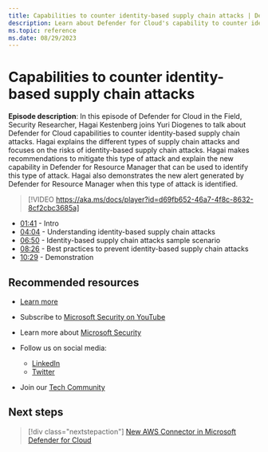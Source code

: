 ```yaml
---
title: Capabilities to counter identity-based supply chain attacks | Defender for Cloud in the Field 
description: Learn about Defender for Cloud's capability to counter identity-based supply chain attacks.
ms.topic: reference
ms.date: 08/29/2023
---
```


# Capabilities to counter identity-based supply chain attacks

**Episode description**: In this episode of Defender for Cloud in the Field, Security Researcher, Hagai Kestenberg joins Yuri Diogenes to talk about Defender for Cloud capabilities to counter identity-based supply chain attacks. Hagai explains the different types of supply chain attacks and focuses on the risks of identity-based supply chain attacks. Hagai makes recommendations to mitigate this type of attack and explain the new capability in Defender for Resource Manager that can be used to identify this type of attack. Hagai also demonstrates the new alert generated by Defender for Resource Manager when this type of attack is identified. 

> [!VIDEO https://aka.ms/docs/player?id=d69fb652-46a7-4f8c-8632-8cf2cbc3685a]

- [01:41](/shows/mdc-in-the-field/counter-identity-based-supply-chain-attacks#time=01m41s) - Intro
- [04:04](/shows/mdc-in-the-field/counter-identity-based-supply-chain-attacks#time=04m04s) - Understanding identity-based supply chain attacks
- [06:50](/shows/mdc-in-the-field/counter-identity-based-supply-chain-attacks#time=06m50s) - Identity-based supply chain attacks sample scenario
- [08:26](/shows/mdc-in-the-field/counter-identity-based-supply-chain-attacks#time=08m26s) - Best practices to prevent identity-based supply chain attacks
- [10:29](/shows/mdc-in-the-field/counter-identity-based-supply-chain-attacks#time=10m29s) - Demonstration

## Recommended resources

- [Learn more](https://techcommunity.microsoft.com/t5/microsoft-defender-for-cloud/announcing-microsoft-defender-for-cloud-capabilities-to-counter/ba-p/3876012)
- Subscribe to [Microsoft Security on YouTube](https://www.youtube.com/playlist?list=PL3ZTgFEc7LysiX4PfHhdJPR7S8mGO14YS)
- Learn more about [Microsoft Security](https://msft.it/6002T9HQY)

- Follow us on social media:

  - [LinkedIn](https://www.linkedin.com/showcase/microsoft-security/)
  - [Twitter](https://twitter.com/msftsecurity)

- Join our [Tech Community](https://aka.ms/SecurityTechCommunity)

## Next steps

> [!div class="nextstepaction"]
> [New AWS Connector in Microsoft Defender for Cloud](episode-one.md)
